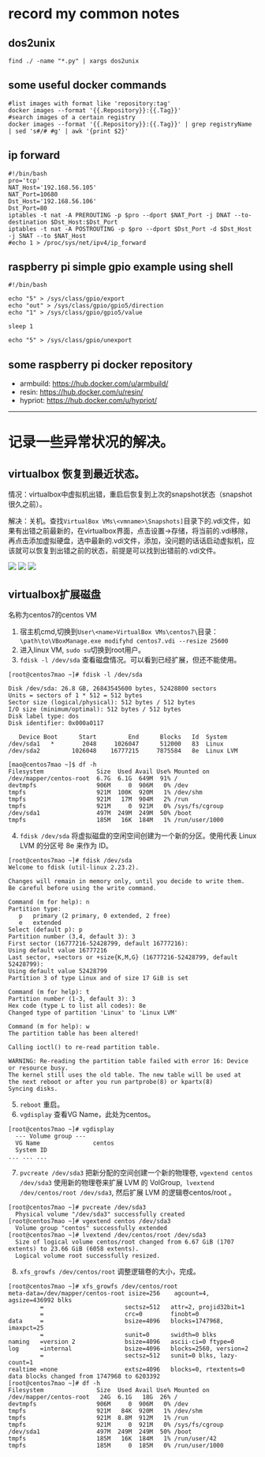 # record my common notes

## dos2unix
```shell
find ./ -name "*.py" | xargs dos2unix
```

## some useful docker commands
```shell
#list images with format like 'repository:tag'
docker images --format '{{.Repository}}:{{.Tag}}'
#search images of a certain registry
docker images --format '{{.Repository}}:{{.Tag}}' | grep registryName | sed 's#/# #g' | awk '{print $2}'

```

## ip forward
```shell
#!/bin/bash
pro='tcp'
NAT_Host='192.168.56.105'
NAT_Port=10680
Dst_Host='192.168.56.106'
Dst_Port=80
iptables -t nat -A PREROUTING -p $pro --dport $NAT_Port -j DNAT --to-destination $Dst_Host:$Dst_Port
iptables -t nat -A POSTROUTING -p $pro --dport $Dst_Port -d $Dst_Host -j SNAT --to $NAT_Host
#echo 1 > /proc/sys/net/ipv4/ip_forward
```
## raspberry pi simple gpio example using shell
```shell
#!/bin/bash

echo "5" > /sys/class/gpio/export
echo "out" > /sys/class/gpio/gpio5/direction
echo "1" > /sys/class/gpio/gpio5/value

sleep 1

echo "5" > /sys/class/gpio/unexport
```

## some raspberry pi docker repository
- armbuild: https://hub.docker.com/u/armbuild/
- resin: https://hub.docker.com/u/resin/
- hypriot: https://hub.docker.com/u/hypriot/


-----------------------------------------------------------
# 记录一些异常状况的解决。
## virtualbox 恢复到最近状态。
情况：virtualbox中虚拟机出错，重启后恢复到上次的snapshot状态（snapshot很久之前）。    

解决：关机。查找`VirtualBox VMs\<vmname>\Snapshots]`目录下的.vdi文件，如果有出错之前最新的，在virtualbox界面，点击设置->存储，将当前的.vdi移除，再点击添加虚拟硬盘，选中最新的.vdi文件，添加，没问题的话话启动虚拟机，应该就可以恢复到出错之前的状态，前提是可以找到出错前的.vdi文件。    

![](raw/vbox1.png)
![](raw/vbox2.png)
![](raw/vbox3.png)


## virtualbox扩展磁盘
名称为centos7的centos VM    
1. 宿主机cmd,切换到`User\<name>VirtualBox VMs\centos7\`目录：`\path\to\VBoxManage.exe modifyhd centos7.vdi --resize 25600`
2. 进入linux VM, `sudo su`切换到root用户。
3. `fdisk -l /dev/sda` 查看磁盘情况。可以看到已经扩展，但还不能使用。
```shell
[root@centos7mao ~]# fdisk -l /dev/sda

Disk /dev/sda: 26.8 GB, 26843545600 bytes, 52428800 sectors
Units = sectors of 1 * 512 = 512 bytes
Sector size (logical/physical): 512 bytes / 512 bytes
I/O size (minimum/optimal): 512 bytes / 512 bytes
Disk label type: dos
Disk identifier: 0x000a0117

   Device Boot      Start         End      Blocks   Id  System
/dev/sda1   *        2048     1026047      512000   83  Linux
/dev/sda2         1026048    16777215     7875584   8e  Linux LVM

[mao@centos7mao ~]$ df -h
Filesystem               Size  Used Avail Use% Mounted on
/dev/mapper/centos-root  6.7G  6.1G  649M  91% /
devtmpfs                 906M     0  906M   0% /dev
tmpfs                    921M  100K  920M   1% /dev/shm
tmpfs                    921M   17M  904M   2% /run
tmpfs                    921M     0  921M   0% /sys/fs/cgroup
/dev/sda1                497M  249M  249M  50% /boot
tmpfs                    185M   16K  184M   1% /run/user/1000

```
4. `fdisk /dev/sda` 将虚拟磁盘的空闲空间创建为一个新的分区。使用代表 Linux LVM 的分区号 8e 来作为 ID。
```shell
[root@centos7mao ~]# fdisk /dev/sda
Welcome to fdisk (util-linux 2.23.2).

Changes will remain in memory only, until you decide to write them.
Be careful before using the write command.

Command (m for help): n
Partition type:
   p   primary (2 primary, 0 extended, 2 free)
   e   extended
Select (default p): p
Partition number (3,4, default 3): 3
First sector (16777216-52428799, default 16777216): 
Using default value 16777216
Last sector, +sectors or +size{K,M,G} (16777216-52428799, default 52428799): 
Using default value 52428799
Partition 3 of type Linux and of size 17 GiB is set

Command (m for help): t
Partition number (1-3, default 3): 3
Hex code (type L to list all codes): 8e
Changed type of partition 'Linux' to 'Linux LVM'

Command (m for help): w
The partition table has been altered!

Calling ioctl() to re-read partition table.

WARNING: Re-reading the partition table failed with error 16: Device or resource busy.
The kernel still uses the old table. The new table will be used at
the next reboot or after you run partprobe(8) or kpartx(8)
Syncing disks.

```
5. `reboot` 重启。
6. `vgdisplay` 查看VG Name，此处为centos。
```shell
[root@centos7mao ~]# vgdisplay 
  --- Volume group ---
  VG Name               centos
  System ID             
... ... ...
```
7. `pvcreate /dev/sda3` 把新分配的空间创建一个新的物理卷, `vgextend centos /dev/sda3` 使用新的物理卷来扩展 LVM 的 VolGroup,  `lvextend /dev/centos/root /dev/sda3`, 然后扩展 LVM 的逻辑卷centos/root 。
```shell
[root@centos7mao ~]# pvcreate /dev/sda3
  Physical volume "/dev/sda3" successfully created
[root@centos7mao ~]# vgextend centos /dev/sda3
  Volume group "centos" successfully extended
[root@centos7mao ~]# lvextend /dev/centos/root /dev/sda3
  Size of logical volume centos/root changed from 6.67 GiB (1707 extents) to 23.66 GiB (6058 extents).
  Logical volume root successfully resized.
 ```
8. `xfs_growfs /dev/centos/root` 调整逻辑卷的大小，完成。
```shell
[root@centos7mao ~]# xfs_growfs /dev/centos/root 
meta-data=/dev/mapper/centos-root isize=256    agcount=4, agsize=436992 blks
         =                       sectsz=512   attr=2, projid32bit=1
         =                       crc=0        finobt=0
data     =                       bsize=4096   blocks=1747968, imaxpct=25
         =                       sunit=0      swidth=0 blks
naming   =version 2              bsize=4096   ascii-ci=0 ftype=0
log      =internal               bsize=4096   blocks=2560, version=2
         =                       sectsz=512   sunit=0 blks, lazy-count=1
realtime =none                   extsz=4096   blocks=0, rtextents=0
data blocks changed from 1747968 to 6203392
[root@centos7mao ~]# df -h
Filesystem               Size  Used Avail Use% Mounted on
/dev/mapper/centos-root   24G  6.1G   18G  26% /
devtmpfs                 906M     0  906M   0% /dev
tmpfs                    921M   84K  920M   1% /dev/shm
tmpfs                    921M  8.8M  912M   1% /run
tmpfs                    921M     0  921M   0% /sys/fs/cgroup
/dev/sda1                497M  249M  249M  50% /boot
tmpfs                    185M   16K  184M   1% /run/user/42
tmpfs                    185M     0  185M   0% /run/user/1000
```
